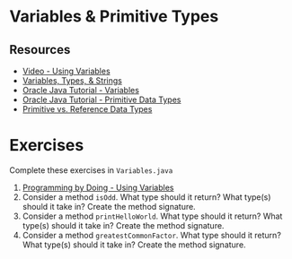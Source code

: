 # Variables & Primitive Types

## Resources

* [Video - Using Variables](https://www.udemy.com/java-tutorial/#/lecture/131409)
* [Variables, Types, & Strings](https://github.com/joinpursuit/Pursuit-Core-Android/blob/master/cohort_5.4/unit_01/01_02_Intro_to_Java.md)
* [Oracle Java Tutorial - Variables](https://docs.oracle.com/javase/tutorial/java/nutsandbolts/variables.html)
* [Oracle Java Tutorial - Primitive Data Types](https://docs.oracle.com/javase/tutorial/java/nutsandbolts/datatypes.html)
* [Primitive vs. Reference Data Types](http://pages.cs.wisc.edu/~bahls/cs302/PrimitiveVsReference.html)

# Exercises

Complete these exercises in `Variables.java`

1. [Programming by Doing - Using Variables](https://programmingbydoing.com/a/using-variables.html)
2. Consider a method `isOdd`. What type should it return? What type(s) should it take in? Create the method signature.
3. Consider a method `printHelloWorld`. What type should it return? What type(s) should it take in? Create the method signature.
4. Consider a method `greatestCommonFactor`. What type should it return? What type(s) should it take in? Create the method signature.
